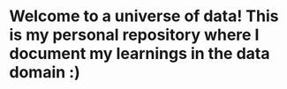 # Welcome to a universe of data! This is my personal repository where I document my learnings in the data domain :)
